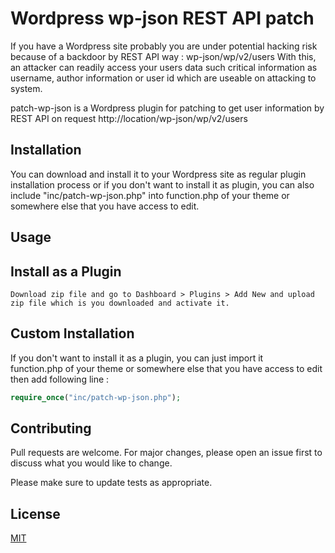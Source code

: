 # Wordpress wp-json REST API patch
If you have a Wordpress site probably you are under potential hacking risk because of a backdoor by REST API way : wp-json/wp/v2/users 
With this, an attacker can readily access your users data such critical information as  username, author information or user id which are useable on attacking to system.

patch-wp-json is a Wordpress plugin for patching to get user information by REST API on request http://location/wp-json/wp/v2/users

## Installation

You can download and install it to your Wordpress site as regular plugin installation process or if you don't want to install it as plugin, you can also include "inc/patch-wp-json.php" into function.php of your theme or somewhere else that you have access to edit.


## Usage
## Install as a Plugin

```
Download zip file and go to Dashboard > Plugins > Add New and upload zip file which is you downloaded and activate it.
```

## Custom Installation 
If you don't want to install it as a plugin,  you can just import it  
 function.php of your theme or somewhere else that you have access to edit then add following line :  
```php
require_once("inc/patch-wp-json.php");
```

## Contributing
Pull requests are welcome. For major changes, please open an issue first to discuss what you would like to change.

Please make sure to update tests as appropriate.

## License
[MIT](https://choosealicense.com/licenses/mit/)

